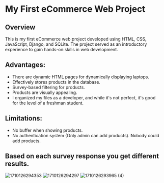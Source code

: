# My First eCommerce Web Project

## Overview
This is my first eCommerce web project developed using HTML, CSS, JavaScript, Django, and SQLite. The project served as an introductory experience to gain hands-on skills in web development.

## Advantages:
- There are dynamic HTML pages for dynamically displaying laptops.
- Effectively stores products in the database.
- Survey-based filtering for products.
- Products are visually appealing.
- I organized my files as a developer, and while it's not perfect, it's good for the level of a freshman student.

## Limitations:
- No buffer when showing products.
- No authentication system (Only admin can add products). Nobody could add products.


## Based on each survey response you get different results.
![1710126294353](https://github.com/user-attachments/assets/c023a362-3f4e-49af-ba7c-0f29656c80be)
![1710126294297](https://github.com/user-attachments/assets/d3cfa877-463a-4471-8417-d30a604ed61e)
![1710126293965 (4)](https://github.com/user-attachments/assets/e20dbe5f-fdea-4078-baed-cdf1ed0bb422)
